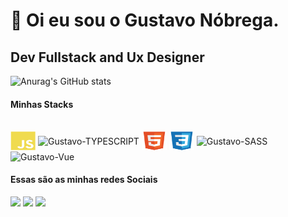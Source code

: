 # 👋 Oi eu sou o Gustavo Nóbrega.

## Dev Fullstack and Ux Designer
![Anurag's GitHub stats](https://github-readme-stats.vercel.app/api?username=gustavoMvp&show_icons=true&theme=radical)

#### Minhas Stacks
<div style="display: inline_block"><br>
  <img align="center" alt="Gustavo-JAVASCRIPT" height="30" width="40" src="https://raw.githubusercontent.com/devicons/devicon/master/icons/javascript/javascript-plain.svg">
  <img align="center" alt="Gustavo-TYPESCRIPT" height="30" width="40"  src="https://cdn.jsdelivr.net/gh/devicons/devicon/icons/typescript/typescript-plain.svg" />  
  <img align="center" alt="Gustavo-HTML" height="30" width="40" src="https://raw.githubusercontent.com/devicons/devicon/master/icons/html5/html5-original.svg">     
  <img align="center" alt="Gustavo-CSS" height="30" width="40" src="https://raw.githubusercontent.com/devicons/devicon/master/icons/css3/css3-original.svg">
  <img align="center" alt="Gustavo-SASS" height="30" width="40" src="https://cdn.jsdelivr.net/gh/devicons/devicon/icons/sass/sass-original.svg" />
  <img align="center" alt="Gustavo-Vue" height="30" width="40" src="https://cdn.jsdelivr.net/gh/devicons/devicon/icons/vuejs/vuejs-original.svg" />  
</div>

 #### Essas são as minhas redes Sociais
 
<div> 
  <a href="https://www.instagram.com/gustavosn_13/" target="_blank"><img src="https://img.shields.io/badge/-Instagram-%23E4405F?style=for-the-badge&logo=instagram&logoColor=white" target="_blank"></a>
  <a href = "mailto:gustavobiel1@outlook.com"><img src="https://img.shields.io/badge/-Gmail-%23333?style=for-the-badge&logo=gmail&logoColor=white" target="_blank"></a>
  <a href="https://www.linkedin.com/in/gustavo-nobrega-3b1757223/" target="_blank"><img src="https://img.shields.io/badge/-LinkedIn-%230077B5?style=for-the-badge&logo=linkedin&logoColor=white" target="_blank"></a> 
</div>
